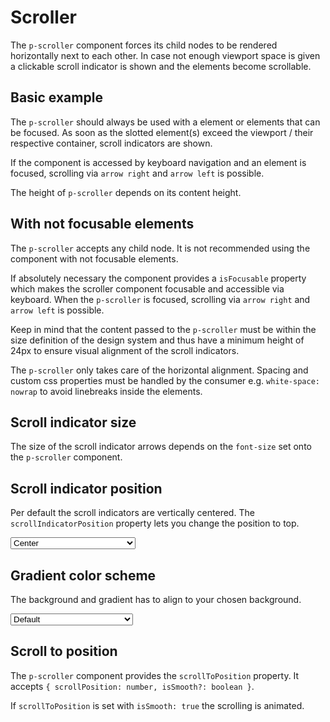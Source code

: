 # Scroller

The `p-scroller` component forces its child nodes to be rendered horizontally next to each other. In case not enough
viewport space is given a clickable scroll indicator is shown and the elements become scrollable.

<TableOfContents></TableOfContents>

## Basic example

The `p-scroller` should always be used with a element or elements that can be focused. As soon as the slotted element(s) exceed the
viewport / their respective container, scroll indicators are shown.

If the component is accessed by keyboard navigation and an element is focused, scrolling via `arrow right` and
`arrow left` is possible.

<Playground :markup="basicTagMarkup" :config="config"></Playground>

The height of `p-scroller` depends on its content height.

<Playground :markup="basicTagDismissibleMarkup" :config="config"></Playground>

## With not focusable elements

The `p-scroller` accepts any child node. It is not recommended using the component with not focusable elements.

If absolutely necessary the component provides a `isFocusable` property which makes the scroller component focusable and
accessible via keyboard. When the `p-scroller` is focused, scrolling via `arrow right` and `arrow left` is possible.

Keep in mind that the content passed to the `p-scroller` must be within the size definition of the design system and
thus have a minimum height of 24px to ensure visual alignment of the scroll indicators.

The `p-scroller` only takes care of the horizontal alignment. Spacing and custom css properties must be handled by the
consumer e.g. `white-space: nowrap` to avoid linebreaks inside the elements.

<Playground :markup="isFocusable" :config="{themable: false}"></Playground>

## Scroll indicator size

The size of the scroll indicator arrows depends on the `font-size` set onto the `p-scroller` component.

<Playground :markup="scrollIndicatorSize" :config="config"></Playground>

## Scroll indicator position

Per default the scroll indicators are vertically centered. The `scrollIndicatorPosition` property lets you change the
position to top.

<Playground :markup="scrollIndicatorPositionMarkup" :config="config">
  <select v-model="scrollIndicatorPosition" aria-label="Select scroll indicator position">
    <option disabled>Select scroll-indicator-position</option>
    <option value="center">Center</option>
    <option value="top">Top</option>
  </select>
</Playground>

## Gradient color scheme

The background and gradient has to align to your chosen background.

<Playground :markup="gradientMarkup" :config="{ ...config, colorScheme: gradientColorScheme }">
  <select v-model="gradientColorScheme" aria-label="Select color scheme">
    <option disabled>Select gradient-color-scheme</option>
    <option value="default">Default</option>
    <option value="surface">Surface</option>
  </select>
</Playground>

## Scroll to position

The `p-scroller` component provides the `scrollToPosition` property. It accepts
`{ scrollPosition: number, isSmooth?: boolean }`.

If `scrollToPosition` is set with `isSmooth: true` the scrolling is animated.

<Playground :frameworkMarkup="codeExample" :config="{ themable: false }" :markup="frameworkExample"></Playground>

<script lang="ts">
import Vue from 'vue';
import Component from 'vue-class-component';
import { getScrollerCodeSamples } from '@porsche-design-system/shared';
  
@Component
export default class Code extends Vue {
  config = { themeable: true };

  gradientColorScheme = 'surface';
  scrollIndicatorPosition = 'top';

  codeExample = getScrollerCodeSamples();

  basicTagMarkup = `<div style="max-width: 600px">
  <p-scroller>
    <p-tag color="neutral-contrast-high">
      <button type="button">Some tag content</button>
    </p-tag>
    <p-tag color="notification-neutral">
      <button type="button">Some tag content</button>
    </p-tag>
    <p-tag color="notification-warning">
      <button type="button">Some tag content</button>
    </p-tag>
    <p-tag color="neutral-contrast-high">
      <button type="button">Some tag content</button>
    </p-tag>
    <p-tag color="notification-neutral">
      <button type="button">Some tag content</button>
    </p-tag>
    <p-tag color="notification-warning">
      <button type="button">Some tag content</button>
    </p-tag>
    <p-tag color="neutral-contrast-high">
      <button type="button">Some tag content</button>
    </p-tag>
    <p-tag color="notification-neutral">
      <button type="button">Some tag content</button>
    </p-tag>
  </p-scroller>
</div>`;

  basicTagDismissibleMarkup = `<div style="max-width: 600px">
  <p-scroller style="white-space: nowrap">
    <p-tag-dismissible>Some tag content</p-tag-dismissible>
    <p-tag-dismissible>Some tag content</p-tag-dismissible>
    <p-tag-dismissible>Some tag content</p-tag-dismissible>
    <p-tag-dismissible>Some tag content</p-tag-dismissible>
    <p-tag-dismissible>Some tag content</p-tag-dismissible>
  </p-scroller>
</div>`;
  
  isFocusable = `<div style="max-width: 600px">
  <p-scroller is-focusable="true" style="white-space: nowrap">
    <span style="height: 24px">Some element 1</span>
    <span style="height: 24px">Some element 2</span>
    <span style="height: 24px">Some element 3</span>
    <span style="height: 24px">Some element 4</span>
    <span style="height: 24px">Some element 5</span>
    <span style="height: 24px">Some element 6</span>
    <span style="height: 24px">Some element 7</span>
    <span style="height: 24px">Some element 8</span>
    <span style="height: 24px">Some element 9</span>
    <span style="height: 24px">Some element 10</span>
  </p-scroller>
</div>`;

  scrollIndicatorSize = `<div style="max-width: 600px">
  <p-scroller style="font-size: 24px; white-space: nowrap">
    <p-button>Some button</p-button>
    <p-button>Some button</p-button>
    <p-button>Some button</p-button>
    <p-button>Some button</p-button>
    <p-button>Some button</p-button>
    <p-button>Some button</p-button>
    <p-button>Some button</p-button>
    <p-button>Some button</p-button>
  </p-scroller>
</div>`;

  get scrollIndicatorPositionMarkup() { 
    return `<div style="max-width: 600px">
  <p-scroller scroll-indicator-position="${this.scrollIndicatorPosition}" style="white-space: nowrap">
    <p-button>Some button</p-button>
    <p-button>Some button</p-button>
    <p-button>Some button</p-button>
    <p-button>Some button</p-button>
    <p-button>Some button</p-button>
    <p-button>Some button</p-button>
    <p-button>Some button</p-button>
    <p-button>Some button</p-button>
  </p-scroller>
</div>`;
  };

  get gradientMarkup() {
    return `<div style="max-width: 600px">
  <p-scroller gradient-color-scheme="${this.gradientColorScheme}" style="white-space: nowrap">
    <p-button>Some button</p-button>
    <p-button>Some button</p-button>
    <p-button>Some button</p-button>
    <p-button>Some button</p-button>
    <p-button>Some button</p-button>
    <p-button>Some button</p-button>
    <p-button>Some button</p-button>
    <p-button>Some button</p-button>
  </p-scroller>
</div>`;
  }

  frameworkExample = `<p-button id="start">Scroll to start</p-button>
<p-button id="middle">Scroll to middle</p-button>
<p-button id="end">Scroll to end</p-button>

<div style="max-width: 600px">
  <p-scroller class="scroller" is-focusable="true" scroll-to-position="{scrollPosition: 290}">
    <span>Start</span>
    <span>Middle</span>
    <span>End</span>
  </p-scroller>
</div>
`
 
  mounted() {
    /* initially update accordion with open attribute in playground */
    this.registerEvents();
  
    /* theme switch needs to register event listeners again */
    const themeTabs = this.$el.querySelectorAll('.playground > p-tabs-bar');
    themeTabs.forEach(tab => tab.addEventListener('tabChange', () => {
      this.registerEvents();
    }));
  }
  
  updated(){
    this.registerEvents();
  }
  
  registerEvents() {
    const scroller = document.querySelector('.scroller');

    const scrollToStart = document.querySelector('#start');
    scrollToStart.addEventListener('click', () => {
      scroller.scrollToPosition = {scrollPosition: 0, isSmooth: true};
    });
  
    const scrollToMiddle = document.querySelector('#middle');
    scrollToMiddle.addEventListener('click',  () => {
      scroller.scrollToPosition = {scrollPosition: 290, isSmooth: true};
    });
  
    const scrollToEnd = document.querySelector('#end');
    scrollToEnd.addEventListener('click',  () => {
      scroller.scrollToPosition = {scrollPosition: 900, isSmooth: true};
    });
  }
}

</script>

<style lang="scss">
  p-scroller > * {
    &:not(:last-child) {
      margin-right: 1rem;
    }
  }
  p-scroller > span {
    border: 1px solid deeppink;
  }

  .scroller > span {
    display: flex;
    justify-content: center;
    align-items: center;
    height: 48px;
    width: 300px;
  }

  .demo > p-button {
    margin: 0 1rem 1rem 0;
  }
</style>

